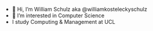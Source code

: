  - 👋 Hi, I’m William Schulz aka @williamkosteleckyschulz
 - 👀 I’m interested in Computer Science 
 -    I study Computing & Management at UCL


<!---
williamkosteleckyschulz/williamkosteleckyschulz is a ✨ special ✨ repository because its `README.md` (this file) appears on your GitHub profile.
You can click the Preview link to take a look at your changes.
--->
